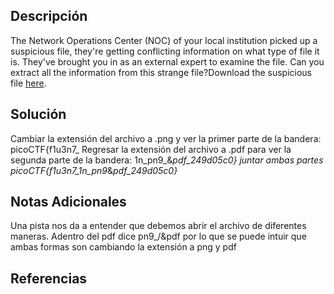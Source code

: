 ## Descripción 
The Network Operations Center (NOC) of your local institution picked up a suspicious file, they're getting conflicting information on what type of file it is. They've brought you in as an external expert to examine the file. Can you extract all the information from this strange file?Download the suspicious file [here](https://artifacts.picoctf.net/c_titan/8/flag2of2-final.pdf).
## Solución
Cambiar la extensión del archivo a .png y ver la primer parte de la bandera:
picoCTF{f1u3n7_
Regresar la extensión del archivo a .pdf para ver la segunda parte de la bandera:
1n_pn9_&_pdf_249d05c0}
juntar ambas partes
picoCTF{f1u3n7_1n_pn9_&_pdf_249d05c0}_
## Notas Adicionales 
Una pista nos da a entender que debemos abrir el archivo de diferentes maneras.
Adentro del pdf dice pn9_/&pdf por lo que se puede intuir que ambas formas son cambiando la extensión a png y pdf
## Referencias
